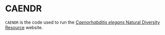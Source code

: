 # CAENDR

`CAENDR` is the code used to run the [_Caenorhabditis elegans_ Natural Diversity Resource](https://www.elegansvariation.org) website.